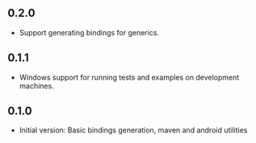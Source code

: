 ## 0.2.0
* Support generating bindings for generics.

## 0.1.1
* Windows support for running tests and examples on development machines.

## 0.1.0
* Initial version: Basic bindings generation, maven and android utilities
